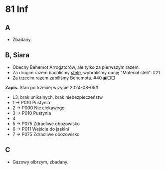 # 81 Inf

## A

- Zbadany.

## B, Siara

- Obecny Behemot Arrogatorów, ale tylko za pierwszym razem.
- Za drugim razem badaliśmy [stelę](./stele.md), wybraliśmy opcję "Materiał steli". #21
- Za trzecim razem zabiliśmy Behemota. #40 ▣▢▢

**Zapis.** Stan po trzeciej wizycie 2024-08-05#

- L3, brak unikalnych, brak niebezpieczeństw
- 1 -> P010 Pustynia
- 2 -> P000 Nic ciekawego
- 3 -> P010 Pustynia
- 4
- 5 -> P075 Zdradliwe obozowisko
- 6 -> P011 Wejście do jaskini
- 7 -> P075 Zdradliwe obozowisko

## C

- Gazowy olbrzym, zbadany.
